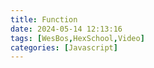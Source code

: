 ```yaml
---
title: Function
date: 2024-05-14 12:13:16
tags: [WesBos,HexSchool,Video]
categories: [Javascript]
---
```

